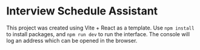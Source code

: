 # Interview Schedule Assistant

This project was created using Vite + React as a template. Use `npm install` to install packages, and `npm run dev` to run the interface. The console will log an address which can be opened in the browser.
